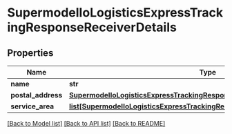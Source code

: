 # SupermodelIoLogisticsExpressTrackingResponseReceiverDetails

## Properties
Name | Type | Description | Notes
------------ | ------------- | ------------- | -------------
**name** | **str** |  | [optional] 
**postal_address** | [**SupermodelIoLogisticsExpressTrackingResponseReceiverDetailsPostalAddress**](SupermodelIoLogisticsExpressTrackingResponseReceiverDetailsPostalAddress.md) |  | [optional] 
**service_area** | [**list[SupermodelIoLogisticsExpressTrackingResponseReceiverDetailsServiceArea]**](SupermodelIoLogisticsExpressTrackingResponseReceiverDetailsServiceArea.md) |  | [optional] 

[[Back to Model list]](../README.md#documentation-for-models) [[Back to API list]](../README.md#documentation-for-api-endpoints) [[Back to README]](../README.md)

